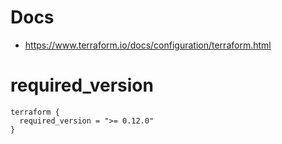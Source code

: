 # Docs
* https://www.terraform.io/docs/configuration/terraform.html

# required_version
```
terraform {
  required_version = ">= 0.12.0"
}
```
